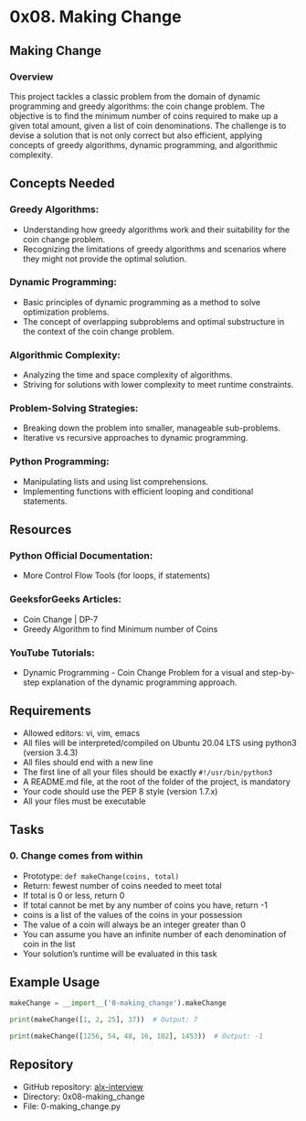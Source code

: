 # 0x08. Making Change
##  Making Change

### Overview

This project tackles a classic problem from the domain of dynamic programming and greedy algorithms: the coin change problem. The objective is to find the minimum number of coins required to make up a given total amount, given a list of coin denominations. The challenge is to devise a solution that is not only correct but also efficient, applying concepts of greedy algorithms, dynamic programming, and algorithmic complexity.

## Concepts Needed

### Greedy Algorithms:
- Understanding how greedy algorithms work and their suitability for the coin change problem.
- Recognizing the limitations of greedy algorithms and scenarios where they might not provide the optimal solution.

### Dynamic Programming:
- Basic principles of dynamic programming as a method to solve optimization problems.
- The concept of overlapping subproblems and optimal substructure in the context of the coin change problem.

### Algorithmic Complexity:
- Analyzing the time and space complexity of algorithms.
- Striving for solutions with lower complexity to meet runtime constraints.

### Problem-Solving Strategies:
- Breaking down the problem into smaller, manageable sub-problems.
- Iterative vs recursive approaches to dynamic programming.

### Python Programming:
- Manipulating lists and using list comprehensions.
- Implementing functions with efficient looping and conditional statements.

## Resources

### Python Official Documentation:
- More Control Flow Tools (for loops, if statements)

### GeeksforGeeks Articles:
- Coin Change | DP-7
- Greedy Algorithm to find Minimum number of Coins

### YouTube Tutorials:
- Dynamic Programming - Coin Change Problem for a visual and step-by-step explanation of the dynamic programming approach.

## Requirements

- Allowed editors: vi, vim, emacs
- All files will be interpreted/compiled on Ubuntu 20.04 LTS using python3 (version 3.4.3)
- All files should end with a new line
- The first line of all your files should be exactly `#!/usr/bin/python3`
- A README.md file, at the root of the folder of the project, is mandatory
- Your code should use the PEP 8 style (version 1.7.x)
- All your files must be executable

## Tasks

### 0. Change comes from within
- Prototype: `def makeChange(coins, total)`
- Return: fewest number of coins needed to meet total
- If total is 0 or less, return 0
- If total cannot be met by any number of coins you have, return -1
- coins is a list of the values of the coins in your possession
- The value of a coin will always be an integer greater than 0
- You can assume you have an infinite number of each denomination of coin in the list
- Your solution’s runtime will be evaluated in this task

## Example Usage

```python
makeChange = __import__('0-making_change').makeChange

print(makeChange([1, 2, 25], 37))  # Output: 7

print(makeChange([1256, 54, 48, 16, 102], 1453))  # Output: -1
```

## Repository

- GitHub repository: [alx-interview](https://github.com/username/alx-interview)
- Directory: 0x08-making_change
- File: 0-making_change.py

